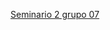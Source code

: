 [Seminario 2 grupo 07](https://view.genial.ly/60465352520ae90d7bf4efd6/interactive-content-legislacion-accesibilidad)
